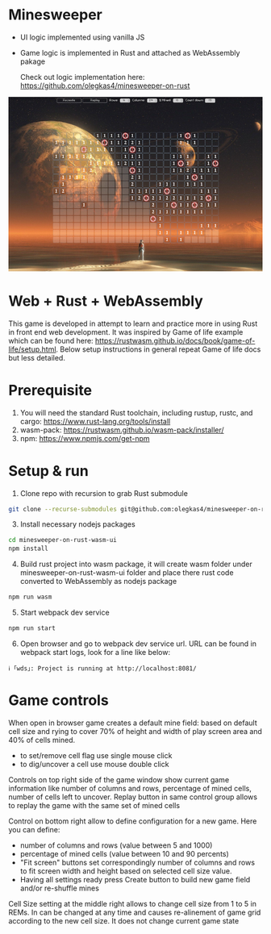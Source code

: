 # Minesweeper

- UI logic implemented using vanilla JS
- Game logic is implemented in Rust and attached as WebAssembly pakage
  
  Check out logic implementation here: https://github.com/olegkas4/minesweeper-on-rust
 
![Games screen](docs/screen01.png)

# Web + Rust + WebAssembly 
This game is developed in attempt to learn and practice more in using Rust in front end web development. It was inspired by Game of life example which can be found here: https://rustwasm.github.io/docs/book/game-of-life/setup.html. Below setup instructions in general repeat Game of life docs but less detailed.

# Prerequisite 
1. You will need the standard Rust toolchain, including rustup, rustc, and cargo:
  https://www.rust-lang.org/tools/install
2. wasm-pack: 
  https://rustwasm.github.io/wasm-pack/installer/
3. npm: 
  https://www.npmjs.com/get-npm

# Setup & run

1. Clone repo with recursion to grab Rust submodule 
  ```bash
  git clone --recurse-submodules git@github.com:olegkas4/minesweeper-on-rust-wasm-ui.git
  ```
3. Install necessary nodejs packages
  ```bash
  cd minesweeper-on-rust-wasm-ui
  npm install
  ```
4. Build rust project into wasm package, it will create wasm folder under minesweeper-on-rust-wasm-ui folder and place there rust code converted to WebAssembly as nodejs package
  ```bash
  npm run wasm
  ```

5. Start webpack dev service
  ```bash
  npm run start
  ```
6. Open browser and go to webpack dev service url. URL can be found in webpack start logs, look for a line like below:
```
ℹ ｢wds｣: Project is running at http://localhost:8081/
```
  
# Game controls

When open in browser game creates a default mine field: based on default cell size and rying to cover 70% of height and width of play screen area and 40% of cells mined. 
- to set/remove cell flag use single mouse click
- to dig/uncover a cell use mouse double click

Controls on top right side of the game window show current game information like number of columns and rows, percentage of mined cells, number of cells left to uncover. Replay button in same control group allows to replay the game with the same set of mined cells

Control on bottom right allow to define configuration for a new game. Here you can define:
- number of columns and rows (value between 5 and 1000)
- percentage of mined cells (value between 10 and 90 percents)
- "Fit screen" buttons set correspondingly number of columns and rows to fit screen width and height based on selected cell size value.
- Having all settings ready press Create button to build new game field and/or re-shuffle mines

Cell Size setting at the middle right allows to change cell size from 1 to 5 in REMs. In can be changed at any time and causes re-alinement of game grid according to the new cell size. It does not change current game state